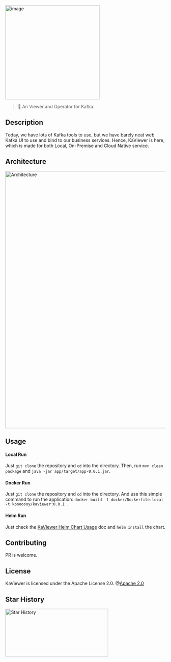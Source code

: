 <img width="296" alt="image" src="https://user-images.githubusercontent.com/33706142/185340722-6e070255-3a82-45e7-9e80-a7704dc30764.png">

> :incoming_envelope: An Viewer and Operator for Kafka.

## Description
Today, we have lots of Kafka tools to use, but we have barely neat web Kafka UI to use and bind to our business services.
Hence, KaViewer is here, which is made for both Local, On-Premise and Cloud Native service.

## Architecture
<img width="808" alt="Architecture" src="https://user-images.githubusercontent.com/33706142/185749496-0edb4e0f-f559-4d76-87f1-e441e64f77fd.png">

## Usage
#### Local Run
Just `git clone` the repository and `cd` into the directory.
Then, run `mvn clean package` and `java -jar app/target/app-0.0.1.jar`.

#### Docker Run
Just `git clone` the repository and `cd` into the directory.
And use this simple command to run the application:
`docker build -f docker/Dockerfile.local -t kooooooy/kaviewer:0.0.1 .`

#### Helm Run
Just check the [KaViewer Helm Chart Usage](/k8s/README.md) doc and `helm install` the chart.

## Contributing
PR is welcome.

## License
KaViewer is licensed under the Apache License 2.0. @[Apache 2.0](https://www.apache.org/licenses/LICENSE-2.0)

## Star History
<img height="150px" src="https://api.star-history.com/svg?repos=KaViewer/KaViewer&amp;type=Date" title="Star History" width="80%"/>
